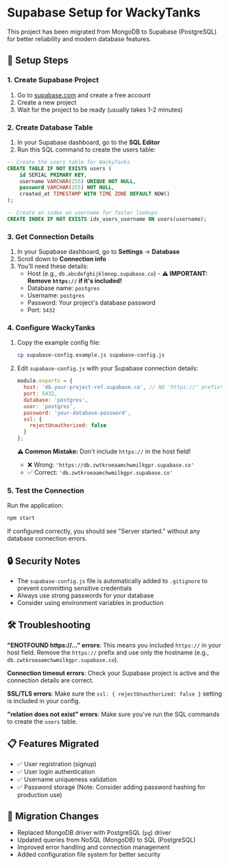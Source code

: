 # Supabase Setup for WackyTanks

This project has been migrated from MongoDB to Supabase (PostgreSQL) for better reliability and modern database features.

## 🚀 Setup Steps

### 1. Create Supabase Project
1. Go to [supabase.com](https://supabase.com) and create a free account
2. Create a new project
3. Wait for the project to be ready (usually takes 1-2 minutes)

### 2. Create Database Table
1. In your Supabase dashboard, go to the **SQL Editor**
2. Run this SQL command to create the users table:

```sql
-- Create the users table for WackyTanks
CREATE TABLE IF NOT EXISTS users (
    id SERIAL PRIMARY KEY,
    username VARCHAR(255) UNIQUE NOT NULL,
    password VARCHAR(255) NOT NULL,
    created_at TIMESTAMP WITH TIME ZONE DEFAULT NOW()
);

-- Create an index on username for faster lookups
CREATE INDEX IF NOT EXISTS idx_users_username ON users(username);
```

### 3. Get Connection Details
1. In your Supabase dashboard, go to **Settings** → **Database**
2. Scroll down to **Connection info**
3. You'll need these details:
   - Host (e.g., `db.abcdefghijklmnop.supabase.co`) - **⚠️ IMPORTANT: Remove `https://` if it's included!**
   - Database name: `postgres`
   - Username: `postgres`
   - Password: Your project's database password
   - Port: `5432`

### 4. Configure WackyTanks
1. Copy the example config file:
   ```bash
   cp supabase-config.example.js supabase-config.js
   ```

2. Edit `supabase-config.js` with your Supabase connection details:
   ```javascript
   module.exports = {
     host: 'db.your-project-ref.supabase.co', // NO 'https://' prefix!
     port: 5432,
     database: 'postgres',
     user: 'postgres',
     password: 'your-database-password',
     ssl: {
       rejectUnauthorized: false
     }
   };
   ```

   **⚠️ Common Mistake:** Don't include `https://` in the host field!
   - ❌ Wrong: `'https://db.zwtkroeaamchwmilkgpr.supabase.co'`
   - ✅ Correct: `'db.zwtkroeaamchwmilkgpr.supabase.co'`

### 5. Test the Connection
Run the application:
```bash
npm start
```

If configured correctly, you should see "Server started." without any database connection errors.

## 🔒 Security Notes

- The `supabase-config.js` file is automatically added to `.gitignore` to prevent committing sensitive credentials
- Always use strong passwords for your database
- Consider using environment variables in production

## 🛠 Troubleshooting

**"ENOTFOUND https://..." errors**: This means you included `https://` in your host field. Remove the `https://` prefix and use only the hostname (e.g., `db.zwtkroeaamchwmilkgpr.supabase.co`).

**Connection timeout errors**: Check your Supabase project is active and the connection details are correct.

**SSL/TLS errors**: Make sure the `ssl: { rejectUnauthorized: false }` setting is included in your config.

**"relation does not exist" errors**: Make sure you've run the SQL commands to create the `users` table.

## 📋 Features Migrated

- ✅ User registration (signup)
- ✅ User login authentication
- ✅ Username uniqueness validation
- ✅ Password storage (Note: Consider adding password hashing for production use)

## 🔄 Migration Changes

- Replaced MongoDB driver with PostgreSQL (`pg`) driver
- Updated queries from NoSQL (MongoDB) to SQL (PostgreSQL)
- Improved error handling and connection management
- Added configuration file system for better security 